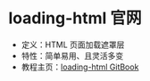 # loading-html 官网
- 定义：HTML 页面加载遮罩层
- 特性：简单易用、且灵活多变
- 教程主页：[loading-html GitBook](https://loading-html.github.io/ "loading-html GitBook")
